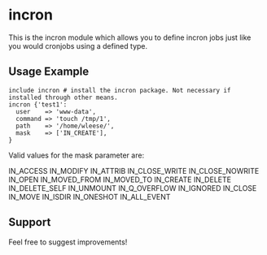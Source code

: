incron
======

This is the incron module which allows you to define incron jobs just like you would cronjobs
using a defined type.

Usage Example
-------------

    include incron # install the incron package. Not necessary if installed through other means.
    incron {'test1':
      user    => 'www-data',
      command => 'touch /tmp/1',
      path    => '/home/wleese/',
      mask    => ['IN_CREATE'],
    }

Valid values for the mask parameter are:

IN_ACCESS
IN_MODIFY
IN_ATTRIB
IN_CLOSE_WRITE
IN_CLOSE_NOWRITE
IN_OPEN
IN_MOVED_FROM
IN_MOVED_TO
IN_CREATE
IN_DELETE
IN_DELETE_SELF
IN_UNMOUNT
IN_Q_OVERFLOW
IN_IGNORED
IN_CLOSE
IN_MOVE
IN_ISDIR
IN_ONESHOT
IN_ALL_EVENT

Support
-------

Feel free to suggest improvements!
